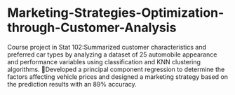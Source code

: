 # Marketing-Strategies-Optimization-through-Customer-Analysis
Course project in Stat 102:Summarized customer characteristics and preferred car types by analyzing a dataset of 25 automobile appearance and performance variables using classification and KNN clustering algorithms. Developed a principal component regression to determine the factors affecting vehicle prices and designed a marketing strategy based on the prediction results with an 89% accuracy.
